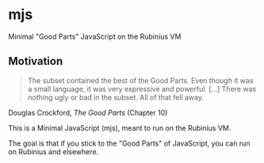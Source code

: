 mjs
===

Minimal "Good Parts" JavaScript on the Rubinius VM

Motivation
----------

> The subset contained the best of the Good Parts. Even though it was a small language, it was very expressive and powerful. [...] There was nothing ugly or bad in the subset. All of that fell away.

Douglas Crockford, _The Good Parts_ (Chapter 10)

This is a Minimal JavaScript (mjs), meant to run on the Rubinius VM.

The goal is that if you stick to the "Good Parts" of JavaScript, you can run on Rubinius and elsewhere.
